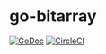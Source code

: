 # go-bitarray
[![GoDoc](https://godoc.org/github.com/minami14/go-bitarray?status.svg)](https://godoc.org/github.com/minami14/go-bitarray)
[![CircleCI](https://circleci.com/gh/minami14/go-bitarray.svg?style=shield)](https://circleci.com/gh/minami14/go-bitarray)
